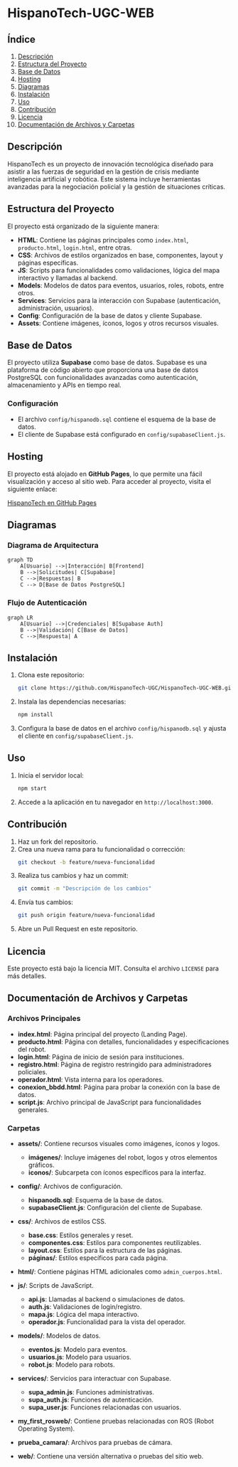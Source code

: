 # HispanoTech-UGC-WEB

## Índice

1. [Descripción](#descripción)
2. [Estructura del Proyecto](#estructura-del-proyecto)
3. [Base de Datos](#base-de-datos)
4. [Hosting](#hosting)
5. [Diagramas](#diagramas)
6. [Instalación](#instalación)
7. [Uso](#uso)
8. [Contribución](#contribución)
9. [Licencia](#licencia)
10. [Documentación de Archivos y Carpetas](#documentación-de-archivos-y-carpetas)

## Descripción

HispanoTech es un proyecto de innovación tecnológica diseñado para asistir a las fuerzas de seguridad en la gestión de crisis mediante inteligencia artificial y robótica. Este sistema incluye herramientas avanzadas para la negociación policial y la gestión de situaciones críticas.

## Estructura del Proyecto

El proyecto está organizado de la siguiente manera:

- **HTML**: Contiene las páginas principales como `index.html`, `producto.html`, `login.html`, entre otras.
- **CSS**: Archivos de estilos organizados en base, componentes, layout y páginas específicas.
- **JS**: Scripts para funcionalidades como validaciones, lógica del mapa interactivo y llamadas al backend.
- **Models**: Modelos de datos para eventos, usuarios, roles, robots, entre otros.
- **Services**: Servicios para la interacción con Supabase (autenticación, administración, usuarios).
- **Config**: Configuración de la base de datos y cliente Supabase.
- **Assets**: Contiene imágenes, íconos, logos y otros recursos visuales.

## Base de Datos

El proyecto utiliza **Supabase** como base de datos. Supabase es una plataforma de código abierto que proporciona una base de datos PostgreSQL con funcionalidades avanzadas como autenticación, almacenamiento y APIs en tiempo real.

### Configuración

- El archivo `config/hispanodb.sql` contiene el esquema de la base de datos.
- El cliente de Supabase está configurado en `config/supabaseClient.js`.

## Hosting

El proyecto está alojado en **GitHub Pages**, lo que permite una fácil visualización y acceso al sitio web. Para acceder al proyecto, visita el siguiente enlace:

[HispanoTech en GitHub Pages](https://hispanotech-ugc.github.io/HispanoTech-UGC-WEB/)

## Diagramas

### Diagrama de Arquitectura

```mermaid
graph TD
    A[Usuario] -->|Interacción| B[Frontend]
    B -->|Solicitudes| C[Supabase]
    C -->|Respuestas| B
    C --> D[Base de Datos PostgreSQL]
```

### Flujo de Autenticación

```mermaid
graph LR
    A[Usuario] -->|Credenciales| B[Supabase Auth]
    B -->|Validación| C[Base de Datos]
    C -->|Respuesta| A
```

## Instalación

1. Clona este repositorio:
   ```bash
   git clone https://github.com/HispanoTech-UGC/HispanoTech-UGC-WEB.git
   ```
2. Instala las dependencias necesarias:
   ```bash
   npm install
   ```
3. Configura la base de datos en el archivo `config/hispanodb.sql` y ajusta el cliente en `config/supabaseClient.js`.

## Uso

1. Inicia el servidor local:
   ```bash
   npm start
   ```
2. Accede a la aplicación en tu navegador en `http://localhost:3000`.

## Contribución

1. Haz un fork del repositorio.
2. Crea una nueva rama para tu funcionalidad o corrección:
   ```bash
   git checkout -b feature/nueva-funcionalidad
   ```
3. Realiza tus cambios y haz un commit:
   ```bash
   git commit -m "Descripción de los cambios"
   ```
4. Envía tus cambios:
   ```bash
   git push origin feature/nueva-funcionalidad
   ```
5. Abre un Pull Request en este repositorio.

## Licencia

Este proyecto está bajo la licencia MIT. Consulta el archivo `LICENSE` para más detalles.

## Documentación de Archivos y Carpetas

### Archivos Principales

- **index.html**: Página principal del proyecto (Landing Page).
- **producto.html**: Página con detalles, funcionalidades y especificaciones del robot.
- **login.html**: Página de inicio de sesión para instituciones.
- **registro.html**: Página de registro restringido para administradores policiales.
- **operador.html**: Vista interna para los operadores.
- **conexion_bbdd.html**: Página para probar la conexión con la base de datos.
- **script.js**: Archivo principal de JavaScript para funcionalidades generales.

### Carpetas

- **assets/**: Contiene recursos visuales como imágenes, íconos y logos.
  - **imágenes/**: Incluye imágenes del robot, logos y otros elementos gráficos.
  - **iconos/**: Subcarpeta con íconos específicos para la interfaz.

- **config/**: Archivos de configuración.
  - **hispanodb.sql**: Esquema de la base de datos.
  - **supabaseClient.js**: Configuración del cliente de Supabase.

- **css/**: Archivos de estilos CSS.
  - **base.css**: Estilos generales y reset.
  - **componentes.css**: Estilos para componentes reutilizables.
  - **layout.css**: Estilos para la estructura de las páginas.
  - **páginas/**: Estilos específicos para cada página.

- **html/**: Contiene páginas HTML adicionales como `admin_cuerpos.html`.

- **js/**: Scripts de JavaScript.
  - **api.js**: Llamadas al backend o simulaciones de datos.
  - **auth.js**: Validaciones de login/registro.
  - **mapa.js**: Lógica del mapa interactivo.
  - **operador.js**: Funcionalidad para la vista del operador.

- **models/**: Modelos de datos.
  - **eventos.js**: Modelo para eventos.
  - **usuarios.js**: Modelo para usuarios.
  - **robot.js**: Modelo para robots.

- **services/**: Servicios para interactuar con Supabase.
  - **supa_admin.js**: Funciones administrativas.
  - **supa_auth.js**: Funciones de autenticación.
  - **supa_user.js**: Funciones relacionadas con usuarios.

- **my_first_rosweb/**: Contiene pruebas relacionadas con ROS (Robot Operating System).

- **prueba_camara/**: Archivos para pruebas de cámara.

- **web/**: Contiene una versión alternativa o pruebas del sitio web.
